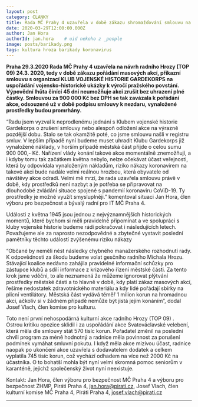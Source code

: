 ```yaml
---
layout: post
category: CLANKY
title: Rada MČ Prahy 4 uzavřela v době zákazu shromažďování smlouvu na konání masové akce
date: 2020-03-29T12:00:00.000Z
author: Jan Hora 
authorId: jan.hora    # uid nekoho z _people
image: posts/barikady.png
tags: kultura hroza barikady koronavirus
---
```


<b>Praha 29.3.2020 Rada MČ Prahy 4 uzavřela na návrh radního Hrozy (TOP 09) 24.3. 2020, tedy v době zákazu pořádání masových akcí, příkazní smlouvu s organizací KLUB VOJENSKÉ HISTORIE GARDEKORPS na uspořádání vojensko-historické ukázky k výročí pražského povstání. Výpovědní lhůta činící 45 dní neumožňuje akci zrušit bez uhrazení plné částky. Smlouvou za 900 000 Kč bez DPH se tak zavázala k pořádání akce, odsouzené už v době podpisu smlouvy k nezdaru, vynaložené prostředky budou promrhány.</b>

“Radu jsem vyzval k neprodlenému jednání s Klubem vojenské historie Gardekorps o zrušení smlouvy nebo alespoň odložení akce na výrazně pozdější dobu. Stalo se tak okamžitě poté, co jsme smlouvu našli v registru smluv. V lepším případě nyní budeme muset uhradit Klubu Gardekorps již vynaložené náklady, v horším případě městská část přijde o celou sumu 900 000,-  Kč. Nařízení vlády konání takové akce momentálně znemožňují, a i kdyby tomu tak začátkem května nebylo, nelze očekávat účast veřejnosti, která by odpovídala vynaloženým nákladům, riziko nákazy koronavirem na takové akci bude nadále velmi reálnou hrozbou, která obyvatele od návštěvy akce odradí. Velmi mě mrzí, že rada uzavřela smlouvu právě v době, kdy prostředků není nazbyt a je potřeba se připravovat na dlouhodobé zvládání situace spojené s pandemií koronaviru CoViD-19. Ty prostředky je možné využít smysluplněji.” komentoval situaci Jan Hora, člen výboru pro bezpečnost a bývalý radní pro IT MČ Praha 4.

Události z května 1945 jsou jednou z nejvýznamnějších historických momentů, které bychom si měli pravidelně připomínat a ve spolupráci s kluby vojenské historie budeme rádi pokračovat i  následujících letech. Považujeme ale za naprosto nezodpovědné a zbytečné vystavit poslední pamětníky těchto událostí zvýšenému riziku nákazy 

“Občané by neměli nést následky chybného manažerského rozhodnutí rady. K odpovědnosti za škodu budeme volat gesčního radního Michala Hrozu. Stávající koalice nedávno zahájila pravidelné informační schůzky pro zástupce klubů a sdílí informace z krizového řízení městské části. Za tento krok jsme vděčni, to ale neznamená že můžeme ignorovat plýtvání prostředky městské části a to hlavně v době, kdy platí zákaz masových akcí, řešíme nedostatek zdravotnického materiálu a kdy lidé pořádají sbírky na plicní ventilátory. Městská část vydává téměř 1 milion korun na hromadnou akci, ačkoliv si v žádném případě nemůže být jistá jejím konáním”,
dodal Josef Vlach, člen komise pro kulturu. 

Toto není první nehospodárná kulturní akce radního Hrozy (TOP 09) . Ostrou kritiku opozice sklidil i za uspořádání akce Svatováclavské velebení, která měla dle smlouvy stát 570 tisíc korun. Pořadatel změnil na poslední chvíli program za méně hodnotný a radnice měla povinnost za porušení podmínek vymáhat smluvní pokutu. I když měla akce mizivou účast, radnice naopak po ukončení akce uzavřela s dodavatelem dodatek a celkem vyplatila 745 tisíc korun, což vychází odhadem na více než 2000 Kč na účastníka. O to bohatší mohla být nyní velmi skromná pomoc seniorům v karanténě, jejichž společenský život nyní neexistuje. 

Kontakt: Jan Hora, člen výboru pro bezpečnost MČ Praha 4 a výboru pro bezpečnost ZHMP, Piráti Praha 4, jan.hora@pirati.cz, Josef Vlach, člen kulturní komise  MČ Praha 4, Piráti Praha 4, josef.vlach@pirati.cz


- - -
